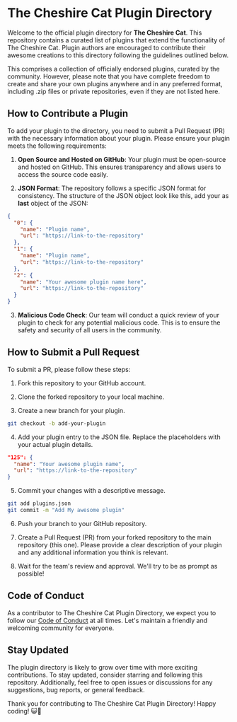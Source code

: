 # The Cheshire Cat Plugin Directory

Welcome to the official plugin directory for **The Cheshire Cat**. This repository contains a curated list of plugins that extend the functionality of The Cheshire Cat. Plugin authors are encouraged to contribute their awesome creations to this directory following the guidelines outlined below.

This comprises a collection of officially endorsed plugins, curated by the community. However, please note that you have complete freedom to create and share your own plugins anywhere and in any preferred format, including .zip files or private repositories, even if they are not listed here.

## How to Contribute a Plugin

To add your plugin to the directory, you need to submit a Pull Request (PR) with the necessary information about your plugin. Please ensure your plugin meets the following requirements:

1. **Open Source and Hosted on GitHub**: Your plugin must be open-source and hosted on GitHub. This ensures transparency and allows users to access the source code easily.

2. **JSON Format**: The repository follows a specific JSON format for consistency. The structure of the JSON object look like this, add your as **last** object of the JSON:

```json
{
  "0": {
    "name": "Plugin name",
    "url": "https://link-to-the-repository"
  },
  "1": {
    "name": "Plugin name",
    "url": "https://link-to-the-repository"
  },
  "2": {
    "name": "Your awesome plugin name here",
    "url": "https://link-to-the-repository"
  }
}
```

3. **Malicious Code Check**: Our team will conduct a quick review of your plugin to check for any potential malicious code. This is to ensure the safety and security of all users in the community.

## How to Submit a Pull Request

To submit a PR, please follow these steps:

1. Fork this repository to your GitHub account.

2. Clone the forked repository to your local machine.

3. Create a new branch for your plugin.

```bash
git checkout -b add-your-plugin
```

4. Add your plugin entry to the JSON file. Replace the placeholders with your actual plugin details.

```json
"125": {
  "name": "Your awesome plugin name",
  "url": "https://link-to-the-repository"
}
```

5. Commit your changes with a descriptive message.

```bash
git add plugins.json
git commit -m "Add My awesome plugin"
```

6. Push your branch to your GitHub repository.

7. Create a Pull Request (PR) from your forked repository to the main repository (this one). Please provide a clear description of your plugin and any additional information you think is relevant.

8. Wait for the team's review and approval. We'll try to be as prompt as possible!

## Code of Conduct

As a contributor to The Cheshire Cat Plugin Directory, we expect you to follow our [Code of Conduct](https://github.com/cheshire-cat-ai/core/blob/main/readme/CODE-OF-ETHICS.md) at all times. Let's maintain a friendly and welcoming community for everyone.

## Stay Updated

The plugin directory is likely to grow over time with more exciting contributions. To stay updated, consider starring and following this repository. Additionally, feel free to open issues or discussions for any suggestions, bug reports, or general feedback.

Thank you for contributing to The Cheshire Cat Plugin Directory! Happy coding! 😺🎉
